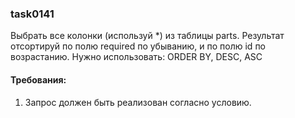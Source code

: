 
### task0141

Выбрать все колонки (используй *) из таблицы parts.
Результат отсортируй по полю required по убыванию, и по полю id по возрастанию.
Нужно использовать: ORDER BY, DESC, ASC


#### Требования:
1.	Запрос должен быть реализован согласно условию.

